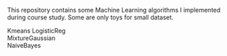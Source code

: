 This repository contains some Machine Learning algorithms I implemented during course study. Some are only toys for small dataset.

Kmeans
LogisticReg  
MixtureGaussian  
NaiveBayes
